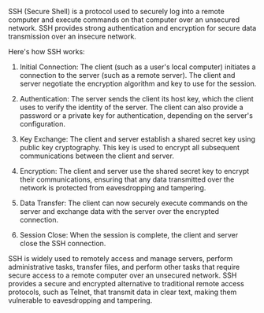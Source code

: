 SSH (Secure Shell) is a protocol used to securely log into a remote computer and execute commands on that computer over an unsecured network. SSH provides strong authentication and encryption for secure data transmission over an insecure network.

Here's how SSH works:

1. Initial Connection: The client (such as a user's local computer) initiates a connection to the server (such as a remote server). The client and server negotiate the encryption algorithm and key to use for the session.

2. Authentication: The server sends the client its host key, which the client uses to verify the identity of the server. The client can also provide a password or a private key for authentication, depending on the server's configuration.

3. Key Exchange: The client and server establish a shared secret key using public key cryptography. This key is used to encrypt all subsequent communications between the client and server.

4. Encryption: The client and server use the shared secret key to encrypt their communications, ensuring that any data transmitted over the network is protected from eavesdropping and tampering.

5. Data Transfer: The client can now securely execute commands on the server and exchange data with the server over the encrypted connection.

6. Session Close: When the session is complete, the client and server close the SSH connection.

SSH is widely used to remotely access and manage servers, perform administrative tasks, transfer files, and perform other tasks that require secure access to a remote computer over an unsecured network. SSH provides a secure and encrypted alternative to traditional remote access protocols, such as Telnet, that transmit data in clear text, making them vulnerable to eavesdropping and tampering.

